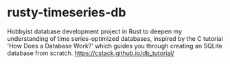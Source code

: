 # rusty-timeseries-db
Hobbyist database development project in Rust to deepen my understanding of time series-optimized databases, inspired by the C tutorial 'How Does a Database Work?' which guides you through creating an SQLite database from scratch.  https://cstack.github.io/db_tutorial/
